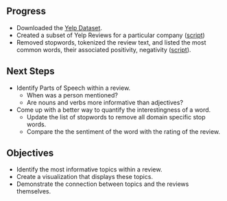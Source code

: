 ## Progress
* Downloaded the [Yelp Dataset](http://www.yelp.com/dataset_challenge).
* Created a subset of Yelp Reviews for a particular company ([script](/subset.R))
* Removed stopwords, tokenized the review text, and listed the most common words, their associated positivity, negativity ([script](/wordCounts.R)).

## Next Steps
* Identify Parts of Speech within a review.
  * When was a person mentioned?
  * Are nouns and verbs more informative than adjectives?
* Come up with a better way to quantify the interestingness of a word.
  * Update the list of stopwords to remove all domain specific stop words.
  * Compare the  the sentiment of the word with the rating of the review.

## Objectives
* Identify the most informative topics within a review.
* Create a visualization that displays these topics.
* Demonstrate the connection between topics and the reviews themselves.
